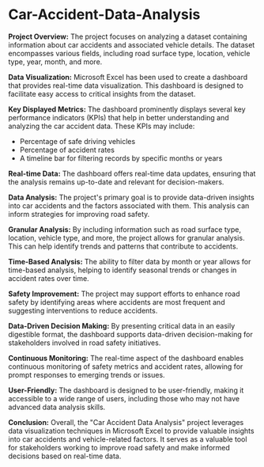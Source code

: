 ﻿# Car-Accident-Data-Analysis

**Project Overview:** The project focuses on analyzing a dataset containing information about car accidents and associated vehicle details. The dataset encompasses various fields, including road surface type, location, vehicle type, year, month, and more.

**Data Visualization:** Microsoft Excel has been used to create a dashboard that provides real-time data visualization. This dashboard is designed to facilitate easy access to critical insights from the dataset.

**Key Displayed Metrics:** The dashboard prominently displays several key performance indicators (KPIs) that help in better understanding and analyzing the car accident data. These KPIs may include:

* Percentage of safe driving vehicles
* Percentage of accident rates
* A timeline bar for filtering records by specific months or years

**Real-time Data:** The dashboard offers real-time data updates, ensuring that the analysis remains up-to-date and relevant for decision-makers.

**Data Analysis:** The project's primary goal is to provide data-driven insights into car accidents and the factors associated with them. This analysis can inform strategies for improving road safety.

**Granular Analysis:** By including information such as road surface type, location, vehicle type, and more, the project allows for granular analysis. This can help identify trends and patterns that contribute to accidents.

**Time-Based Analysis:** The ability to filter data by month or year allows for time-based analysis, helping to identify seasonal trends or changes in accident rates over time.

**Safety Improvement:** The project may support efforts to enhance road safety by identifying areas where accidents are most frequent and suggesting interventions to reduce accidents.

**Data-Driven Decision Making:** By presenting critical data in an easily digestible format, the dashboard supports data-driven decision-making for stakeholders involved in road safety initiatives.

**Continuous Monitoring:** The real-time aspect of the dashboard enables continuous monitoring of safety metrics and accident rates, allowing for prompt responses to emerging trends or issues.

**User-Friendly:** The dashboard is designed to be user-friendly, making it accessible to a wide range of users, including those who may not have advanced data analysis skills.

**Conclusion:** Overall, the "Car Accident Data Analysis" project leverages data visualization techniques in Microsoft Excel to provide valuable insights into car accidents and vehicle-related factors. It serves as a valuable tool for stakeholders working to improve road safety and make informed decisions based on real-time data.
